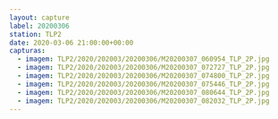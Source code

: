```yaml
---
layout: capture
label: 20200306
station: TLP2
date: 2020-03-06 21:00:00+00:00
capturas:
  - imagem: TLP2/2020/202003/20200306/M20200307_060954_TLP_2P.jpg
  - imagem: TLP2/2020/202003/20200306/M20200307_072727_TLP_2P.jpg
  - imagem: TLP2/2020/202003/20200306/M20200307_074800_TLP_2P.jpg
  - imagem: TLP2/2020/202003/20200306/M20200307_075446_TLP_2P.jpg
  - imagem: TLP2/2020/202003/20200306/M20200307_080644_TLP_2P.jpg
  - imagem: TLP2/2020/202003/20200306/M20200307_082032_TLP_2P.jpg
---
```


